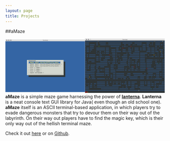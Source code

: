 ```yaml
---
layout: page
title: Projects
---
```


##aMaze

![](/assets/aMaze/aMazeExample.png)
**aMaze** is a simple maze game harnessing the power of [**lanterna**](https://code.google.com/p/lanterna/). **Lanterna** is a neat console text GUI library for Java( even though an old school one). **aMaze** itself is an ASCII terminal-based application, in which players try to evade dangerous monsters that try to devour them on their way out of the labyrinth. On their way out players have to find the magic key, which is their only way out of the hellish terminal maze.

Check it out [here](/projects/aMaze) or on [Github](https://github.com/arthurmathies/aMaze).